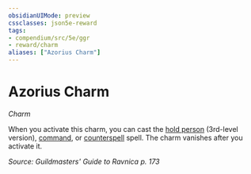 ```yaml
---
obsidianUIMode: preview
cssclasses: json5e-reward
tags:
- compendium/src/5e/ggr
- reward/charm
aliases: ["Azorius Charm"]
---
```

# Azorius Charm
*Charm*  

When you activate this charm, you can cast the [hold person](/3-Mechanics/CLI/spells/hold-person.md) (3rd-level version), [command](/3-Mechanics/CLI/spells/command.md), or [counterspell](/3-Mechanics/CLI/spells/counterspell.md) spell. The charm vanishes after you activate it.

*Source: Guildmasters' Guide to Ravnica p. 173*